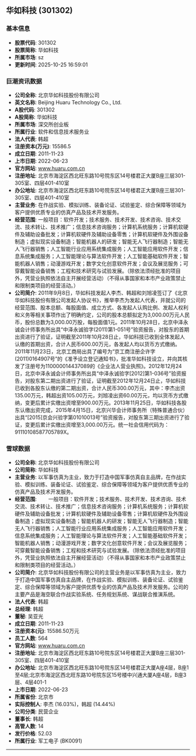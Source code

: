 ## 华如科技 (301302)

### 基本信息

- **股票代码**: 301302
- **股票简称**: 华如科技
- **所属市场**: sz
- **更新时间**: 2025-10-25 16:59:01

### 巨潮资讯数据

- **公司全称**: 北京华如科技股份有限公司
- **英文名称**: Beijing Huaru Technology Co., Ltd.
- **A股代码**: 301302
- **A股简称**: 华如科技
- **所属市场**: 深交所创业板
- **所属行业**: 软件和信息技术服务业
- **法人代表**: 韩超
- **注册资本(万元)**: 15586.5
- **成立日期**: 2011-11-23
- **上市日期**: 2022-06-23
- **官方网站**: www.huaru.com.cn
- **注册地址**: 北京市海淀区西北旺东路10号院东区14号楼君正大厦B座三层301-305室、四层401-410室
- **办公地址**: 北京市海淀区西北旺东路10号院东区14号楼君正大厦B座三层301-305室、四层401-410室
- **主营业务**: 在作战实验、模拟训练、装备论证、试验鉴定、综合保障等领域为客户提供优质专业的仿真产品及技术开发服务。
- **经营范围**: 一般项目：软件开发；技术服务、技术开发、技术咨询、技术交流、技术转让、技术推广；信息技术咨询服务；计算机系统服务；计算机软硬件及辅助设备批发；计算机软硬件及辅助设备零售；计算机软硬件及外围设备制造；虚拟现实设备制造；智能机器人的研发；智能无人飞行器制造；智能无人飞行器销售；人工智能行业应用系统集成服务；人工智能应用软件开发；信息系统集成服务；人工智能理论与算法软件开发；人工智能基础软件开发；智能机器人销售；动漫游戏开发；数字文化创意软件开发；会议及展览服务；可穿戴智能设备销售；工程和技术研究与试验发展。（除依法须经批准的项目外，凭营业执照依法自主开展经营活动）（不得从事国家和本市产业政策禁止和限制类项目的经营活动。）
- **公司简介**: 2011年9月8日，华如科技发起人李杰、韩超和刘旭凌签订了《北京华如科技股份有限公司发起人协议书》，推举李杰为发起人代表，并就公司的经营范围、股本总额、每股面值、成立方式、各发起人认购比例、发起人权利和义务等相关事项作出了明确约定，公司的股本总额拟定为3,000.00万元人民币，股份总数为3,000.00万股，每股面值1元。2011年10月28日，北京中泽永诚会计师事务所出具“中泽永诚验字(2011)第1-051号”验资报告，对股东的首期出资进行了验证，证明截至2011年10月28日止，华如科技已收到全体发起人认缴的首期出资，合计人民币600.00万元，各发起人均以货币方式缴纳。2011年11月23日，北京工商局出具了编号为“京工商注册企许字(2011)0164907号”的《准予设立登记通知书》，批准华如科技设立，并向其核发了注册号为110000014437089的《企业法人营业执照》。2012年12月24日，北京中泽永诚会计师事务所出具“中泽永诚验字[2012]第1-036号”验资报告，对股东第二期出资进行了验证，证明截至2012年12月24日止，华如科技已收到各股东认缴的第二期出资，合计人民币300.00万元，其中：李杰出资135.00万元，韩超出资105.00万元，刘旭凌出资60.00万元，均以货币方式缴纳，变更后累计实缴出资增至900.00万元。2013年11月25日，华如科技各股东认缴出资完成，2015年4月15日，北京兴华会计师事务所（特殊普通合伙）出具“[2015]京会兴验字第01010013号”验资报告，对股东第三期出资进行了验证，变更后累计实缴出资增至3,000.00万元。统一社会信用代码为：91110108587705789X。

### 雪球数据

- **公司全称**: 北京华如科技股份有限公司
- **公司简称**: 华如科技
- **主营业务**: 以军事仿真为主业，致力于打造中国军事仿真自主品牌，在作战实验、模拟训练、装备论证、试验鉴定、综合保障等领域为客户提供优质专业的仿真产品及技术开发服务。
- **经营范围**: 　　一般项目：软件开发；技术服务、技术开发、技术咨询、技术交流、技术转让、技术推广；信息技术咨询服务；计算机系统服务；计算机软硬件及辅助设备批发；计算机软硬件及辅助设备零售；计算机软硬件及外围设备制造；虚拟现实设备制造；智能机器人的研发；智能无人飞行器制造；智能无人飞行器销售；人工智能行业应用系统集成服务；人工智能应用软件开发；信息系统集成服务；人工智能理论与算法软件开发；人工智能基础软件开发；智能机器人销售；动漫游戏开发；数字文化创意软件开发；会议及展览服务；可穿戴智能设备销售；工程和技术研究与试验发展。（除依法须经批准的项目外，凭营业执照依法自主开展经营活动）（不得从事国家和本市产业政策禁止和限制类项目的经营活动。）
- **公司简介**: 北京华如科技股份有限公司的主营业务是以军事仿真为主业，致力于打造中国军事仿真自主品牌，在作战实验、模拟训练、装备论证、试验鉴定、综合保障等领域为客户提供优质专业的仿真产品及技术开发服务。公司的主要产品是海空联合作战实验系统、任务规划系统、谋战联合推演系统。
- **法人代表**: 韩超
- **总经理**: 韩超
- **董秘**: 吴亚光
- **成立日期**: 2011-11-23
- **注册资本(元)**: 15586.50万元
- **员工人数**: 564
- **官方网站**: www.huaru.com.cn
- **注册地址**: 北京市海淀区西北旺东路10号院东区14号楼君正大厦B座三层301-305室、四层401-410室
- **办公地址**: 北京市海淀区西北旺东路10号院东区14号楼君正大厦A座4层，B座1至4层;北京市海淀区西北旺东路10号院东区15号楼中兴通大厦A座4层，B座3层、4层401-1
- **上市日期**: 2022-06-23
- **所属省份**: 北京市
- **实际控制人**: 李杰 (16.03%)，韩超 (14.44%)
- **公司分类**: 民营企业
- **董事长**: 韩超
- **高管人数**: 14
- **发行价格**: 52.03
- **所属行业**: 军工电子 (BK0091)

---